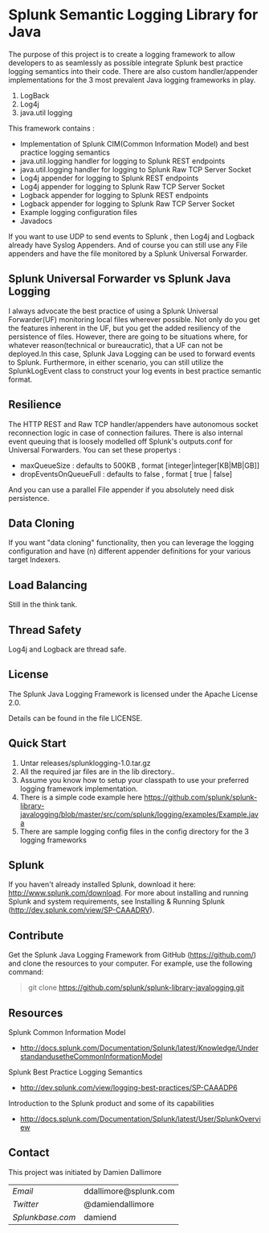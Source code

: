 # Splunk Semantic Logging Library for Java

The purpose of this project is to create a logging framework to allow developers to as seamlessly as possible
integrate Splunk best practice logging semantics into their code.
There are also custom handler/appender implementations for the 3 most prevalent Java logging frameworks in play.

1.	LogBack
2.	Log4j
3.	java.util logging

This framework contains :

*   Implementation of Splunk CIM(Common Information Model) and best practice logging semantics
*   java.util.logging handler for logging to Splunk REST endpoints
*   java.util.logging handler for logging to Splunk Raw TCP Server Socket
*   Log4j appender for logging to Splunk REST endpoints
*   Log4j appender for logging to Splunk Raw TCP Server Socket
*   Logback appender for logging to Splunk REST endpoints
*   Logback appender for logging to Splunk Raw TCP Server Socket
*   Example logging configuration files
*   Javadocs

If you want to use UDP to send events to Splunk , then Log4j and Logback  already have Syslog Appenders.
And of course you can still use any File appenders and have the file monitored by a Splunk Universal Forwarder.

## Splunk Universal Forwarder vs Splunk Java Logging

I always advocate the best practice of using a Splunk Universal Forwarder(UF) monitoring local files wherever possible.
Not only do you get the features inherent in the UF, but you get the added resiliency of the persistence of files.
However, there are going to be situations where, for whatever reason(technical or bureaucratic), that a UF can not
be deployed.In this case, Splunk Java Logging can be used to forward events to Splunk.
Furthermore, in either scenario, you can still utilize the SplunkLogEvent class to construct your log events in best practice 
semantic format.

## Resilience

The HTTP REST and Raw TCP handler/appenders have autonomous socket reconnection logic in case of connection failures.
There is also internal event queuing that is loosely modelled off Splunk's outputs.conf for Universal Forwarders.
You can set these propertys :
* maxQueueSize : defaults to 500KB , format [integer|integer[KB|MB|GB]]
* dropEventsOnQueueFull : defaults to false , format [ true | false]

And you can use a parallel File appender if you absolutely need disk persistence.

## Data Cloning

If you want "data cloning" functionality, then you can leverage the logging configuration and have (n) different appender
definitions for your various target Indexers.

## Load Balancing

Still in the think tank.

## Thread Safety

Log4j and Logback are thread safe.

## License

The Splunk Java Logging Framework is licensed under the Apache License 2.0.

Details can be found in the file LICENSE.

## Quick Start

1.	Untar releases/splunklogging-1.0.tar.gz
2.	All the required jar files are in the lib directory..
3.	Assume you know how to setup your classpath to use your preferred logging framework implementation.
4.	There is a simple code example here https://github.com/splunk/splunk-library-javalogging/blob/master/src/com/splunk/logging/examples/Example.java
5.	There are sample logging config files in the config directory for the 3 logging frameworks

## Splunk

If you haven't already installed Splunk, download it here: 
http://www.splunk.com/download. For more about installing and running Splunk 
and system requirements, see Installing & Running Splunk 
(http://dev.splunk.com/view/SP-CAAADRV).

## Contribute

Get the Splunk Java Logging Framework from GitHub (https://github.com/) and clone the 
resources to your computer. For example, use the following command: 

>  git clone https://github.com/splunk/splunk-library-javalogging.git

## Resources

Splunk Common Information Model

* http://docs.splunk.com/Documentation/Splunk/latest/Knowledge/UnderstandandusetheCommonInformationModel

Splunk Best Practice Logging Semantics

* http://dev.splunk.com/view/logging-best-practices/SP-CAAADP6

Introduction to the Splunk product and some of its capabilities

* http://docs.splunk.com/Documentation/Splunk/latest/User/SplunkOverview

## Contact

This project was initiated by Damien Dallimore
<table>

<tr>
<td><em>Email</em></td>
<td>ddallimore@splunk.com</td>
</tr>

<tr>
<td><em>Twitter</em>
<td>@damiendallimore</td>
</tr>

<tr>
<td><em>Splunkbase.com</em>
<td>damiend</td>
</tr>

</table>














